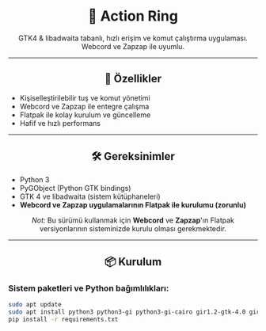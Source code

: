 <h1 style="text-align:center">🎯 Action Ring</h1>

<p align="center">
  GTK4 & libadwaita tabanlı, hızlı erişim ve komut çalıştırma uygulaması.<br>
  Webcord ve Zapzap ile uyumlu.<br>
</p>

---

<h2 style="text-align:center">🚀 Özellikler</h2>

- Kişiselleştirilebilir tuş ve komut yönetimi  
- Webcord ve Zapzap ile entegre çalışma  
- Flatpak ile kolay kurulum ve güncelleme  
- Hafif ve hızlı performans  

---

<h2 style="text-align:center">🛠️ Gereksinimler</h2>

- Python 3  
- PyGObject (Python GTK bindings)  
- GTK 4 ve libadwaita (sistem kütüphaneleri)  
- <b>Webcord ve Zapzap uygulamalarının Flatpak ile kurulumu (zorunlu)</b>  

<p align="center">
  <i>Not:</i> Bu sürümü kullanmak için <b>Webcord</b> ve <b>Zapzap</b>'ın Flatpak versiyonlarının sisteminizde kurulu olması gerekmektedir.
</p>

---

<h2 style="text-align:center">📦 Kurulum</h2>

### Sistem paketleri ve Python bağımlılıkları:

```bash
sudo apt update
sudo apt install python3 python3-gi python3-gi-cairo gir1.2-gtk-4.0 gir1.2-adw-1
pip install -r requirements.txt
